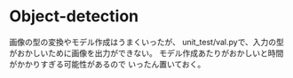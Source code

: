 # Object-detection
画像の型の変換やモデル作成はうまくいったが、
unit_test/val.pyで、入力の型がおかしいために画像を出力ができない。
モデル作成あたりがおかしいと時間がかかりすぎる可能性があるので
いったん置いておく。
